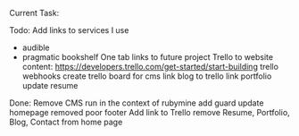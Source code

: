 Current Task:


Todo:
Add links to services I use
 - audible
 - pragmatic bookshelf
One tab links to future project
Trello to website content:
https://developers.trello.com/get-started/start-building
trello webhooks
create trello board for cms
link blog to trello
link portfolio
update resume


Done:
Remove CMS
run in the context of rubymine
add guard
update homepage
removed poor footer
Add link to Trello
remove Resume, Portfolio, Blog, Contact from home page